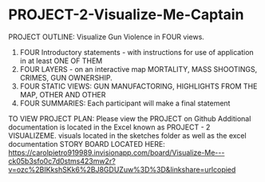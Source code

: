 # PROJECT-2-Visualize-Me-Captain

PROJECT OUTLINE:  Visualize Gun Violence in FOUR views.

1. FOUR Introductory statements - with instructions for use of application in at least ONE OF THEM
2. FOUR LAYERS - on an interactive map MORTALITY, MASS SHOOTINGS, CRIMES, GUN OWNERSHIP.
3. FOUR STATIC VIEWS:  GUN MANUFACTORING, HIGHLIGHTS FROM THE MAP, OTHER AND OTHER
4. FOUR SUMMARIES:  Each participant will make a final statement

TO VIEW PROJECT PLAN:  Please view the PROJECT on Github
Additional documentation is located in the Excel known as PROJECT - 2 VISUALIZEME.
visuals located in the sketches folder as well as the excel documentation
STORY BOARD LOCATED HERE:  https://carolpietro919989.invisionapp.com/board/Visualize-Me---ck05b3sfo0c7d0stms423mw2r?v=ozc%2BIKkshSKk6%2BJ8GDUZuw%3D%3D&linkshare=urlcopied


